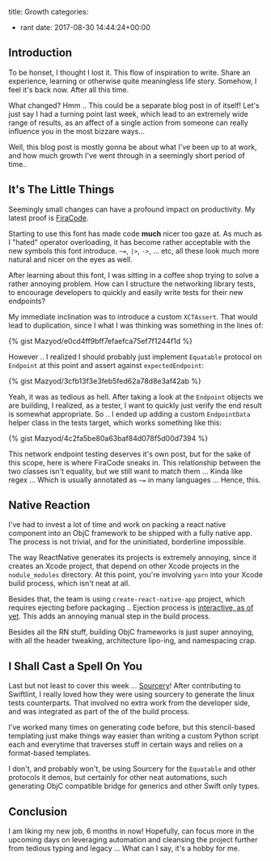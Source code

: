 title: Growth
categories:
- rant
date: 2017-08-30 14:44:24+00:00

## Introduction

To be honset, I thought I lost it. This flow of inspiration to write. Share an experience, learning or otherwise quite meaningless life story. Somehow, I feel it's back now. After all this time.

What changed? Hmm .. This could be a separate blog post in of itself! Let's just say I had a turning point last week, which lead to an extremely wide range of results, as an affect of a single action from someone can really influence you in the most bizzare ways...

Well, this blog post is mostly gonna be about what I've been up to at work, and how much growth I've went through in a seemingly short period of time..

## It's The Little Things

Seemingly small changes can have a profound impact on productivity. My latest proof is [FiraCode][firacode-link].

Starting to use this font has made code **much** nicer too gaze at. As much as I "hated" operator overloading, it has become rather acceptable with the new symbols this font introduce. `~=`, `|>`, `->`, ... etc, all these look much more natural and nicer on the eyes as well.

After learning about this font, I was sitting in a coffee shop trying to solve a rather annoying problem. How can I structure the networking library tests, to encourage developers to quickly and easily write tests for their new endpoints?

My immediate inclination was to introduce a custom `XCTAssert`. That would lead to duplication, since I what I was thinking was something in the lines of:

{% gist Mazyod/e0cd4ff9bff7efaefca75ef7f1244f1d %}

However .. I realized I should probably just implement `Equatable` protocol on `Endpoint` at this point and assert against `expectedEndpoint`:

{% gist Mazyod/3cfb13f3e3feb5fed62a78d8e3af42ab %}

Yeah, it was as tedious as hell. After taking a look at the `Endpoint` objects we are building, I realized, as a tester, I want to quickly just verify the end result is somewhat appropriate. So .. I ended up adding a custom `EndpointData` helper class in the tests target, which works something like this:

{% gist Mazyod/4c2fa5be80a63baf84d078f5d00d7394 %}

This network endpoint testing deserves it's own post, but for the sake of this scope, here is where FiraCode sneaks in. This relationship between the two classes isn't equality, but we still want to match them ... Kinda like regex ... Which is usually annotated as `~=` in many languages ... Hence, this.

## Native Reaction

I've had to invest a lot of time and work on packing a react native component into an ObjC framework to be shipped with a fully native app. The process is not trivial, and for the uninitiated, borderline impossible.

The way ReactNative generates its projects is extremely annoying, since it creates an Xcode project, that depend on other Xcode projects in the `nodule_modules` directory. At this point, you're involving `yarn` into your Xcode build process, which isn't neat at all.

Besides that, the team is using `create-react-native-app` project, which requires ejecting before packaging .. Ejection process is [interactive, as of yet][crna-interactive]. This adds an annoying manual step in the build process.

Besides all the RN stuff, building ObjC frameworks is just super annoying, with all the header tweaking, architecture lipo-ing, and namespacing crap.

## I Shall Cast a Spell On You

Last but not least to cover this week ... [Sourcery][sourcery-link]! After contributing to Swiftlint, I really loved how they were using sourcery to generate the linux tests counterparts. That involved no extra work from the developer side, and was integrated as part of the of the build process.

I've worked many times on generating code before, but this stencil-based templating just make things way easier than writing a custom Python script each and everytime that traverses stuff in certain ways and relies on a format-based templates.

I don't, and probably won't, be using Sourcery for the `Equatable` and other protocols it demos, but certainly for other neat automations, such generating ObjC compatible bridge for generics and other Swift only types.

## Conclusion

I am liking my new job, 6 months in now! Hopefully, can focus more in the upcoming days on leveraging automation and cleansing the project further from tedious typing and legacy ... What can I say, it's a hobby for me.


[firacode-link]: https://github.com/tonsky/FiraCode
[crna-interactive]: https://github.com/react-community/create-react-native-app/pull/346
[sourcery-link]: https://github.com/krzysztofzablocki/Sourcery
